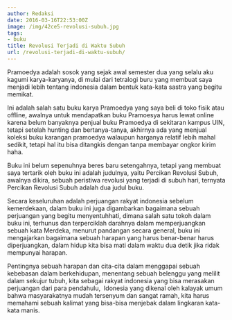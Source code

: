 ```yaml
---
author: Redaksi
date: 2016-03-16T22:53:00Z
image: /img/42ce5-revolusi-subuh.jpg
tags:
- buku
title: Revolusi Terjadi di Waktu Subuh
url: /revolusi-terjadi-di-waktu-subuh/
---
```


Pramoedya adalah sosok yang sejak awal semester dua yang selalu aku kagumi karya-karyanya, di mulai dari tetralogi buru yang membuat saya menjadi lebih tentang indonesia dalam bentuk kata-kata sastra yang begitu memikat.

Ini adalah salah satu buku karya Pramoedya yang saya beli di toko fisik atau offline, awalnya untuk mendapatkan buku Pramoesya harus lewat online karena belum banyaknya penjual buku Pramoedya di sekitaran kampus UIN, tetapi setelah hunting dan bertanya-tanya, akhirnya ada yang menjual koleksi buku karangan pramoedya walaupun harganya relatif lebih mahal sedikit, tetapi hal itu bisa ditangkis dengan tanpa membayar ongkor kirim haha.

Buku ini belum sepenuhnya beres baru setengahnya, tetapi yang membuat saya tertarik oleh buku ini adalah judulnya, yaitu Percikan Revolusi Subuh, awalnya dikira, sebuah peristiwa revolusi yang terjadi di subuh hari, ternyata Percikan Revolusi Subuh adalah dua judul buku.

Secara keseluruhan adalah perjuangan rakyat indonesia sebelum kemerdekaan, dalam buku ini juga digambarkan bagaimana sebuah perjuangan yang begitu menyentuhhati, dimana salah satu tokoh dalam buku ini, terhunus dan terperciklah darahnya dalam memperjuangkan sebuah kata Merdeka, menurut pandangan secara general, buku ini mengajarkan bagaimana sebuah harapan yang harus benar-benar harus diperjuangkan, dalam hidup kita bisa mati dalam waktu dua detik jika ridak mempunyai harapan.

Pentingnya sebuah harapan dan cita-cita dalam menggapai sebuah kebebasan dalam berkehidupan, menentang sebuah belenggu yang melilit dalam sekujur tubuh, kita sebagai rakyat indonesia yang bisa merasakan perjuangan dari para pendahulu, &nbsp;Idonesia yang dikenal oleh kalayak umum bahwa masyarakatnya mudah tersenyum dan sangat ramah, kita harus memahami sebuah kalimat yang bisa-bisa menjebak dalam lingkaran kata-kata manis.

